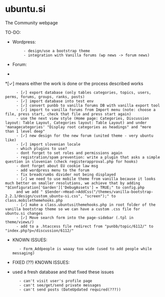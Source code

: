 ubuntu.si
=========

The Community webpage

TO-DO:

* Wordpress: 

           - design/use a bootstrap theme
           - integration with Vanilla forums (wp news -> forum news)
           
* Forum:
* 
*[✓] means either the work is done or the process described works

         - [✓] export database (only tables categories, topics, users, perms, forums, groups, ranks, posts)
         - [✓] import database into test env
         - [✓] convert punbb to vanilla forums DB with vanilla export tool
         - [✓] import to vanilla forums from Import menu (note: choose a file, press start, check that file and press start again)
         - use the next view style (Home page: Categories, Discussion layout: Table Layout, Categories layout: Table Layout) and under 'managecategories' "Display root categories as headings" and "more than 1 level deep"
         - [✓] new design for the new forum (united theme - very ubuntu like)
         - [✓] import slovenian locale 
         - which plugins to use?
         - dont forget to set roles and permissions again
         - registration/spam prevention: write a plugin that asks a simple question in slovenian (check registerapproval.php for hooks)
         - dont forget about EU cookie law msg
         - add wordpress menu to the forum
         - fix breadcrumbs divider not being displayed
         - [✓] we need to use mobile theme from vanilla because it looks much better on smaller resolutions, we achieve that by adding "$Configuration['Garden']['DebugAssets'] = TRUE;" to config.php 
         and we add " $Sender->Head->AddCss("/themes/vanilla-bootstrap-2.2.1/design/custom_ubuntu-si.css", "screen");" to class.mobilethemehooks.php
         - [✓] make a class.ubuntusithemehooks.php in root folder of the vanilla bootstrap theme so we can have a custom .css file for ubuntu.si changes
         - [✓] Move search form into the page-sidebar (.tpl in theme/views/)
         - add to a .htaccess file redirect from "punbb/topic/6112/" to "index.php?p=/discussion/6112/"
         
* KNOWN ISSUES:

         - Form_Addpeople is waaay too wide (used to add people while messaging)
 
 
* FIXED (??) KNOWN ISSUES:
* used a fresh database and that fixed these issues

         - can't visit user's profile page
         - can't see/get/send private messages
         - can't send posts (DateUpdated required(???))
